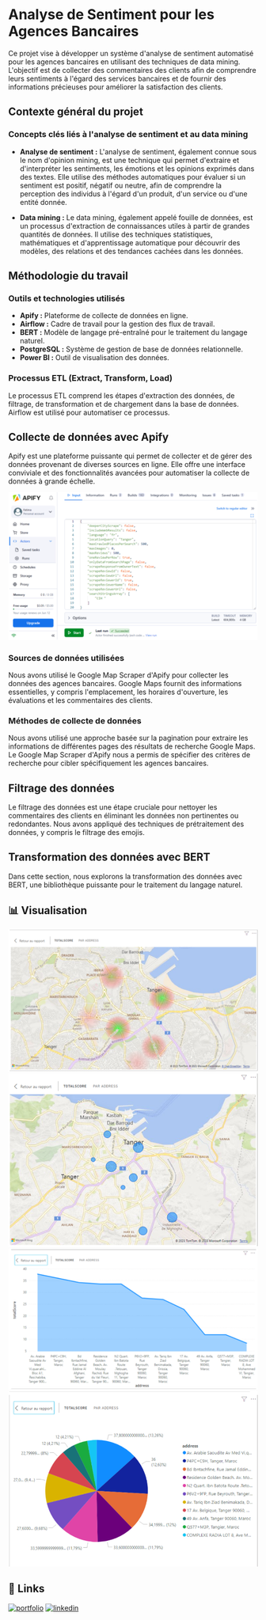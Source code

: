 # Analyse de Sentiment pour les Agences Bancaires

Ce projet vise à développer un système d'analyse de sentiment automatisé pour les agences bancaires en utilisant des techniques de data mining. 
L'objectif est de collecter des commentaires des clients afin de comprendre leurs sentiments à l'égard des services bancaires et de fournir des informations précieuses pour améliorer la satisfaction des clients.

## Contexte général du projet

### Concepts clés liés à l'analyse de sentiment et au data mining

- **Analyse de sentiment :** L'analyse de sentiment, également connue sous le nom d'opinion mining, est une technique qui permet d'extraire et d'interpréter les sentiments, les émotions et les opinions exprimés dans des textes. Elle utilise des méthodes automatiques pour évaluer si un sentiment est positif, négatif ou neutre, afin de comprendre la perception des individus à l'égard d'un produit, d'un service ou d'une entité donnée.

- **Data mining :** Le data mining, également appelé fouille de données, est un processus d'extraction de connaissances utiles à partir de grandes quantités de données. Il utilise des techniques statistiques, mathématiques et d'apprentissage automatique pour découvrir des modèles, des relations et des tendances cachées dans les données.

## Méthodologie du travail

### Outils et technologies utilisés

- **Apify :** Plateforme de collecte de données en ligne.
- **Airflow :** Cadre de travail pour la gestion des flux de travail.
- **BERT :** Modèle de langage pré-entraîné pour le traitement du langage naturel.
- **PostgreSQL :** Système de gestion de base de données relationnelle.
- **Power BI :** Outil de visualisation des données.

### Processus ETL (Extract, Transform, Load)

Le processus ETL comprend les étapes d'extraction des données, de filtrage, de transformation et de chargement dans la base de données. Airflow est utilisé pour automatiser ce processus.

## Collecte de données avec Apify

Apify est une plateforme puissante qui permet de collecter et de gérer des données provenant de diverses sources en ligne. Elle offre une interface conviviale et des fonctionnalités avancées pour automatiser la collecte de données à grande échelle.

<img src="https://github.com/FatimaEzzahraElAyadi/DataMining_Project_SentimentAnalysis/blob/master/Images/Apify.PNG">

### Sources de données utilisées

Nous avons utilisé le Google Map Scraper d'Apify pour collecter les données des agences bancaires. Google Maps fournit des informations essentielles, y compris l'emplacement, les horaires d'ouverture, les évaluations et les commentaires des clients.

### Méthodes de collecte de données

Nous avons utilisé une approche basée sur la pagination pour extraire les informations de différentes pages des résultats de recherche Google Maps. Le Google Map Scraper d'Apify nous a permis de spécifier des critères de recherche pour cibler spécifiquement les agences bancaires.

## Filtrage des données

Le filtrage des données est une étape cruciale pour nettoyer les commentaires des clients en éliminant les données non pertinentes ou redondantes. Nous avons appliqué des techniques de prétraitement des données, y compris le filtrage des emojis.

## Transformation des données avec BERT

Dans cette section, nous explorons la transformation des données avec BERT, une bibliothèque puissante pour le traitement du langage naturel.

## 📊 Visualisation
<img src="https://github.com/FatimaEzzahraElAyadi/DataMining_Project_SentimentAnalysis/blob/master/Images/V1.PNG">
<img src="https://github.com/FatimaEzzahraElAyadi/DataMining_Project_SentimentAnalysis/blob/master/Images/V2.PNG">
<img src="https://github.com/FatimaEzzahraElAyadi/DataMining_Project_SentimentAnalysis/blob/master/Images/V3.PNG">
<img src="https://github.com/FatimaEzzahraElAyadi/DataMining_Project_SentimentAnalysis/blob/master/Images/V4.PNG">

## 🔗 Links
[![portfolio](https://img.shields.io/badge/my_portfolio-000?style=for-the-badge&logo=ko-fi&logoColor=white)](https://github.com/FatimaEzzahraElAyadi/)
[![linkedin](https://img.shields.io/badge/linkedin-0A66C2?style=for-the-badge&logo=linkedin&logoColor=white)](https://www.linkedin.com/in/fatima-ezzahra-el-ayadi-977bb5196/)
